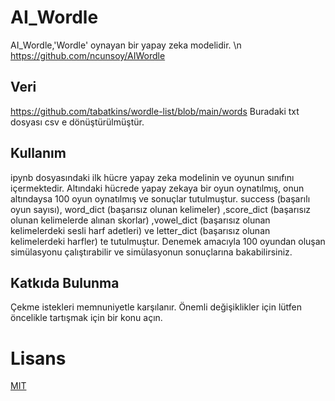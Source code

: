 # AI_Wordle

AI_Wordle,'Wordle' oynayan bir yapay zeka modelidir. \n
https://github.com/ncunsoy/AIWordle

## Veri 

https://github.com/tabatkins/wordle-list/blob/main/words
Buradaki txt dosyası csv e dönüştürülmüştür.

## Kullanım
ipynb dosyasındaki ilk hücre yapay zeka modelinin ve oyunun sınıfını içermektedir. Altındaki hücrede yapay zekaya bir oyun oynatılmış, onun altındaysa 100 oyun oynatılmış ve sonuçlar tutulmuştur. success (başarılı oyun sayısı), word_dict (başarısız olunan kelimeler) ,score_dict (başarısız olunan kelimelerde alınan skorlar) ,vowel_dict (başarısız olunan kelimelerdeki sesli harf adetleri) ve letter_dict (başarısız olunan kelimelerdeki harfler) te tutulmuştur. Denemek amacıyla 100 oyundan oluşan simülasyonu çalıştırabilir ve simülasyonun sonuçlarına bakabilirsiniz.


## Katkıda Bulunma

Çekme istekleri memnuniyetle karşılanır. Önemli değişiklikler için lütfen öncelikle tartışmak için bir konu açın.


# Lisans

[MIT](https://choosealicense.com/licenses/mit/)

